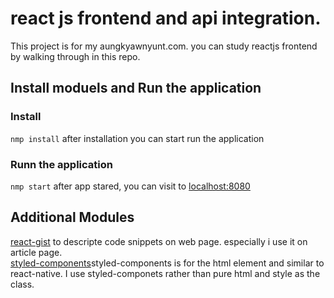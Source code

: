 # react js frontend and api integration.

This project is for my aungkyawnyunt.com. you can study reactjs frontend by walking through in this repo.

## Install moduels and Run the application

### Install
`nmp install`
after installation you can start run the application
### Runn the application
`nmp start`
after app stared, you can visit to [localhost:8080](http://localhost:8080)

## Additional Modules
[react-gist](https://www.npmjs.com/package/react-gist) to descripte code snippets on web page. especially i use it on article page.  
[styled-components](https://styled-components.com/)styled-components is for the html element and similar to react-native. I use styled-componets rather than pure html and style as the class.  
